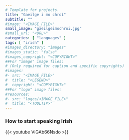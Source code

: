 ```yaml
---
# Template for projects.
title: "Gaeilge i mo chroí"
subtitle: ""
#image: "<IMAGE_FILE>"
small_image: "gaeilgeimochroi.jpg"
#small_url: "<URL>"
categories: [ "languages" ]
tags: [ "irish" ]
#images_directory; "images"
#images_static: "false"
#images_copyright: "<COPYRIGHT>"
##For "image" image files:
# (Only required for caption and specific copyrights)
#images:
#- src: "<IMAGE_FILE>"
#  title: "<LEGEND>"
#  copyright: "<COPYRIGHT>"
##For "logo" image files:
#resources:
#- src: "logos/<IMAGE_FILE>"
#  title: "<TOOLTIP>"
---
```


### How to start speaking Irish  

{{< youtube ViGAb66Nsdo >}}